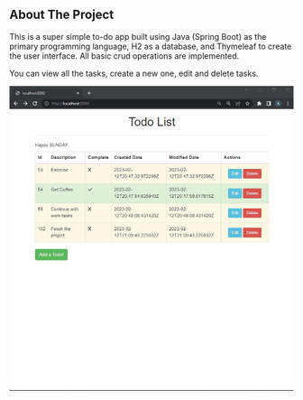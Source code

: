 <!-- ABOUT THE PROJECT -->
## About The Project

This is a super simple to-do app built using Java (Spring Boot) as the primary programming language, H2 as a database, and  Thymeleaf to create the user interface. All basic crud operations are implemented.</br>

You can view all the tasks, create a new one, edit and delete tasks.

![index](https://github.com/ardonb/to-do-app/blob/main/src/main/resources/static/todo.jpg)
